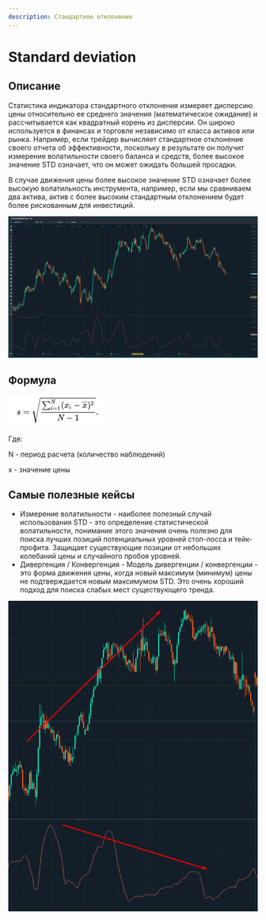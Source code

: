 ```yaml
---
description: Стандартное отклонение
---
```


# Standard deviation

## Описание <a id="description"></a>

Статистика индикатора стандартного отклонения измеряет дисперсию цены относительно ее среднего значения \(математическое ожидание\) и рассчитывается как квадратный корень из дисперсии. Он широко используется в финансах и торговле независимо от класса активов или рынка. Например, если трейдер вычисляет стандартное отклонение своего отчета об эффективности, поскольку в результате он получит измерение волатильности своего баланса и средств, более высокое значение STD означает, что он может ожидать большей просадки.

В случае движения цены более высокое значение STD означает более высокую волатильность инструмента, например, если мы сравниваем два актива, актив с более высоким стандартным отклонением будет более рискованным для инвестиций.

![](../../../.gitbook/assets/image%20%2819%29.png)

## Формула

![](../../../.gitbook/assets/image%20%2816%29.png)

Где:

N - период расчета \(количество наблюдений\)

x - значение цены

## Самые полезные кейсы

* Измерение волатильности - наиболее полезный случай использования STD - это определение статистической волатильности, понимание этого значения очень полезно для поиска лучших позиций потенциальных уровней стоп-лосса и тейк-профита. Защищает существующие позиции от небольших колебаний цены и случайного пробоя уровней.
* Дивергенция / Конвергенция - Модель дивергенции / конвергенции - это форма движения цены, когда новый максимум \(минимум\) цены не подтверждается новым максимумом STD. Это очень хороший подход для поиска слабых мест существующего тренда.

![](../../../.gitbook/assets/image%20%2817%29.png)

